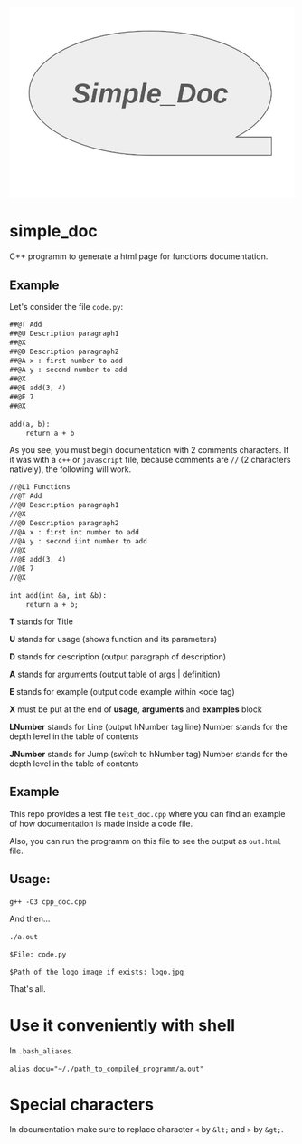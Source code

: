 <img src = "logo.jpg">

# simple_doc

C++ programm to generate a html page for functions documentation.

## Example

Let's consider the file `code.py`:

```
##@T Add
##@U Description paragraph1
##@X
##@D Description paragraph2
##@A x : first number to add
##@A y : second number to add
##@X
##@E add(3, 4)
##@E 7
##@X

add(a, b):
    return a + b
```

As you see, you must begin documentation with 2 comments characters. If it was with a `c++` or `javascript` file, because comments are `//` (2 characters natively), the following will work.

```
//@L1 Functions
//@T Add
//@U Description paragraph1
//@X
//@D Description paragraph2
//@A x : first int number to add
//@A y : second iint number to add
//@X
//@E add(3, 4)
//@E 7
//@X

int add(int &a, int &b):
    return a + b;
```

**T**  stands for Title

**U**  stands for usage (shows function and its parameters)

**D**  stands for description (output paragraph of description)

**A**  stands for arguments (output table of args | definition)

**E**  stands for example (output code example within <ode tag)

**X**  must be put at the end of **usage**, **arguments** and **examples** block

**LNumber** stands for Line (output hNumber tag line) Number stands for the depth level in the table of contents

**JNumber** stands for Jump (switch to hNumber tag) Number stands for the depth level in the table of contents

## Example

This repo provides a test file `test_doc.cpp` where you can find an example of how documentation is made inside a code file. 

Also, you can run the programm on this file to see the output as `out.html` file.

## Usage:

`g++ -O3 cpp_doc.cpp`

And then...

`./a.out`

`$File: code.py` 

`$Path of the logo image if exists: logo.jpg`

That's all.

# Use it conveniently with shell

In `.bash_aliases`.

`alias docu="~/./path_to_compiled_programm/a.out"`

# Special characters

In documentation make sure to replace character `<` by `&lt;` and `>` by `&gt;`.

